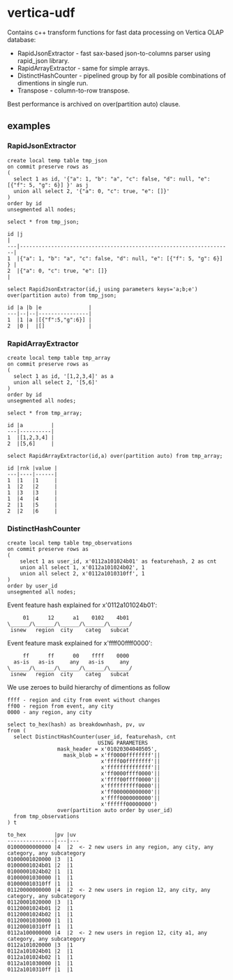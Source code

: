 # vertica-udf

Contains c++ transform functions for fast data processing on Vertica OLAP database:
* RapidJsonExtractor - fast sax-based json-to-columns parser using rapid_json library.
* RapidArrayExtractor - same for simple arrays.
* DistinctHashCounter - pipelined group by for all posible combinations of dimentions in single run.
* Transpose - column-to-row transpose.

Best performance is archived on over(partition auto) clause.

## examples
### RapidJsonExtractor

```
create local temp table tmp_json 
on commit preserve rows as 
(
  select 1 as id, '{"a": 1, "b": "a", "c": false, "d": null, "e": [{"f": 5, "g": 6}] }' as j
  union all select 2, '{"a": 0, "c": true, "e": []}'
)
order by id 
unsegmented all nodes;
```

```
select * from tmp_json;

id |j                                                                   |
---|--------------------------------------------------------------------|
1  |{"a": 1, "b": "a", "c": false, "d": null, "e": [{"f": 5, "g": 6}] } |
2  |{"a": 0, "c": true, "e": []}                                        |
```

```
select RapidJsonExtractor(id,j using parameters keys='a;b;e') over(partition auto) from tmp_json;

id |a |b |e               |
---|--|--|----------------|
1  |1 |a |[{"f":5,"g":6}] |
2  |0 |  |[]              |
```

### RapidArrayExtractor

```
create local temp table tmp_array 
on commit preserve rows as 
(
  select 1 as id, '[1,2,3,4]' as a
  union all select 2, '[5,6]'
)
order by id 
unsegmented all nodes;
```

```
select * from tmp_array;

id |a         |
---|----------|
1  |[1,2,3,4] |
2  |[5,6]     |
```

```
select RapidArrayExtractor(id,a) over(partition auto) from tmp_array;

id |rnk |value |
---|----|------|
1  |1   |1     |
1  |2   |2     |
1  |3   |3     |
1  |4   |4     |
2  |1   |5     |
2  |2   |6     |
```

### DistinctHashCounter
```
create local temp table tmp_observations
on commit preserve rows as 
(
	select 1 as user_id, x'0112a101024b01' as featurehash, 2 as cnt
	union all select 1, x'0112a101024b02', 1
	union all select 2, x'0112a1010310ff', 1
)
order by user_id 
unsegmented all nodes;
```

Event feature hash explained for x'0112a101024b01':
```
     01      12      a1    0102    4b01
\______/\______/\______/\______/\______/
 isnew   region  city    categ   subcat
```

Event feature mask explained for x'ffff00ffff0000':
```
     ff      ff      00    ffff    0000
  as-is   as-is     any   as-is     any
\______/\______/\______/\______/\______/
 isnew   region  city    categ   subcat
```
We use zeroes to build hierarchy of dimentions as follow
```
ffff - region and city from event without changes
ff00 - region from event, any city
0000 - any region, any city
```

```
select to_hex(hash) as breakdownhash, pv, uv
from (
  select DistinctHashCounter(user_id, featurehash, cnt
                             USING PARAMETERS
                mask_header = x'01020304040505',
                  mask_blob = x'ff0000ffffffff'||
                              x'ffff00ffffffff'||
                              x'ffffffffffffff'||
                              x'ff0000ffff0000'||
                              x'ffff00ffff0000'||
                              x'ffffffffff0000'||
                              x'ff000000000000'||
                              x'ffff0000000000'||
                              x'ffffff00000000')
                over(partition auto order by user_id)
  from tmp_observations
) t

to_hex         |pv |uv 
---------------|---|---
01000000000000 |4  |2  <- 2 new users in any region, any city, any category, any subcategory
01000001020000 |3  |1  
01000001024b01 |2  |1  
01000001024b02 |1  |1  
01000001030000 |1  |1  
010000010310ff |1  |1  
01120000000000 |4  |2  <- 2 new users in region 12, any city, any category, any subcategory
01120001020000 |3  |1  
01120001024b01 |2  |1  
01120001024b02 |1  |1  
01120001030000 |1  |1  
011200010310ff |1  |1  
0112a100000000 |4  |2  <- 2 new users in region 12, city a1, any category, any subcategory
0112a101020000 |3  |1  
0112a101024b01 |2  |1  
0112a101024b02 |1  |1  
0112a101030000 |1  |1  
0112a1010310ff |1  |1  
```
